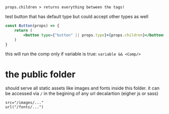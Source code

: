 `props.children > returns everything between the tags!`


test button that has default type but could accept other types as well
```jsx
const Button(props) => {
	return (
		<button type={"button" || props.type}>{props.children}</button>
	)
}
```

this will run the comp only if variable is true: `variable && <Comp/>`


# the public folder
should serve all static assets like images and fonts inside this folder.
it can be accessed via `/` in the begining of any url decalartion
(eigher js or sass)
```
src="/images/..."
url("/fonts/...")
```
